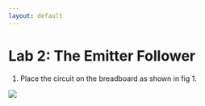 ```yaml
---
layout: default
---
```


<h1>Lab 2: The Emitter Follower</h1>

<ol>
  <li>Place the circuit on the breadboard as shown in fig 1.</li>
</ol>

<img src = "1.jpg" />
